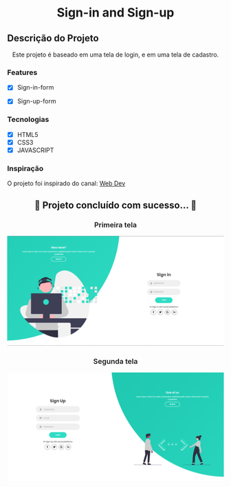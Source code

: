 <h1 align="center">Sign-in and Sign-up</h1>


## Descrição do Projeto
<p align="center">Este projeto é baseado em uma tela de login, e em uma tela de cadastro.</p>

### Features

- [x] Sign-in-form
- [x] Sign-up-form


### Tecnologias
- [x] HTML5
- [x] CSS3
- [x] JAVASCRIPT

### Inspiração
<p> O projeto foi inspirado do canal: <a href="https://youtu.be/I5_T547tHf0">Web Dev</a></p>



<h2 align="center"> 
	 🚀 Projeto concluído com sucesso... 🚀
</h2>


<h3 align="center" style="font-weight: 600";>Primeira tela</h3>
<img src="img/img01.png">

<h3 align="center" style="font-weight: 600";>Segunda tela</h3>
<img src="img/img02.png">
